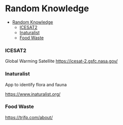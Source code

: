 # Random Knowledge


- [Random Knowledge](#random-knowledge)
	- [ICESAT2](#icesat2)
	- [Inaturalist](#inaturalist)
	- [Food Waste](#food-waste)


### ICESAT2 

Global Warming Satellite   https://icesat-2.gsfc.nasa.gov/

### Inaturalist

App to identify flora and fauna 

https://www.inaturalist.org/

### Food Waste 

https://trjfp.com/about/